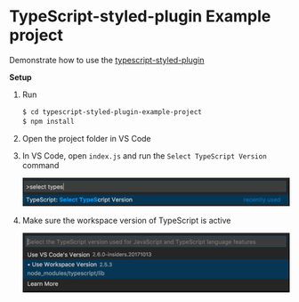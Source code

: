 # TypeScript-styled-plugin Example project

Demonstrate how to use the [typescript-styled-plugin](https://github.com/Microsoft/typescript-styled-plugin/)

**Setup**

1. Run
    ``` bash
    $ cd typescript-styled-plugin-example-project
    $ npm install
    ```

2. Open the project folder in VS Code

3. In VS Code, open `index.js` and run the `Select TypeScript Version` command

    ![](docs/command.png)

4. Make sure the workspace version of TypeScript is active

    ![](docs/workspace-version.png)

